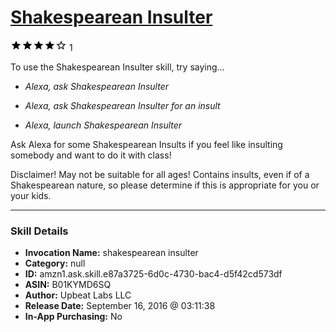 # [Shakespearean Insulter](http://alexa.amazon.com/#skills/amzn1.ask.skill.e87a3725-6d0c-4730-bac4-d5f42cd573df)
![4 stars](../../images/ic_star_black_18dp_1x.png)![4 stars](../../images/ic_star_black_18dp_1x.png)![4 stars](../../images/ic_star_black_18dp_1x.png)![4 stars](../../images/ic_star_black_18dp_1x.png)![4 stars](../../images/ic_star_border_black_18dp_1x.png) 1

To use the Shakespearean Insulter skill, try saying...

* *Alexa, ask Shakespearean Insulter*

* *Alexa, ask Shakespearean Insulter for an insult*

* *Alexa, launch Shakespearean Insulter*

Ask Alexa for some Shakespearean Insults if you feel like insulting somebody and want to do it with class!

Disclaimer! May not be suitable for all ages! Contains insults, even if of a Shakespearean nature, so please determine if this is appropriate for you or your kids.

***

### Skill Details

* **Invocation Name:** shakespearean insulter
* **Category:** null
* **ID:** amzn1.ask.skill.e87a3725-6d0c-4730-bac4-d5f42cd573df
* **ASIN:** B01KYMD6SQ
* **Author:** Upbeat Labs LLC
* **Release Date:** September 16, 2016 @ 03:11:38
* **In-App Purchasing:** No
